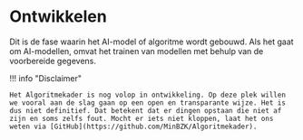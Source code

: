 # Ontwikkelen
Dit is de fase waarin het AI-model of algoritme wordt gebouwd. Als het gaat om AI-modellen, omvat het trainen van modellen met behulp van de voorbereide gegevens.

!!! info "Disclaimer"

    Het Algoritmekader is nog volop in ontwikkeling. Op deze plek willen we vooral aan de slag gaan op een open en transparante wijze. Het is dus niet definitief. Dat betekent dat er dingen opstaan die niet af zijn en soms zelfs fout. Mocht er iets niet kloppen, laat het ons weten via [GitHub](https://github.com/MinBZK/Algoritmekader).
